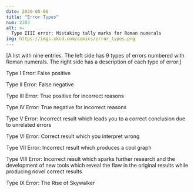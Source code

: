 ```yaml
---
date: 2020-05-06
title: "Error Types"
num: 2303
alt: >-
  Type IIII error: Mistaking tally marks for Roman numerals
img: https://imgs.xkcd.com/comics/error_types.png
---
```

[A list with nine entries. The left side has 9 types of errors numbered with Roman numerals. The right side has a description of each type of error:]

Type I Error: False positive

Type II Error: False negative

Type III Error: True positive for incorrect reasons

Type IV Error: True negative for incorrect reasons

Type V Error: Incorrect result which leads you to a correct conclusion due to unrelated errors

Type VI Error: Correct result which you interpret wrong

Type VII Error: Incorrect result which produces a cool graph

Type VIII Error: Incorrect result which sparks further research and the development of new tools which reveal the flaw in the original results while producing novel correct results

Type IX Error: The Rise of Skywalker